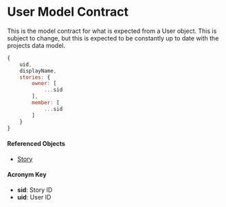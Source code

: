 # User Model Contract
This is the model contract for what is expected from a User object. This is
subject to change, but this is expected to be constantly up to date with the projects data model.


```javascript
{
    uid,
    displayName,
    stories: {
        owner: [
            ...sid
        ],
        member: [
            ...sid
        ]
    }   
}
```

#### Referenced Objects
- [Story](./story-model-contract.md)

#### Acronym Key
- **sid**: Story ID
- **uid**: User ID